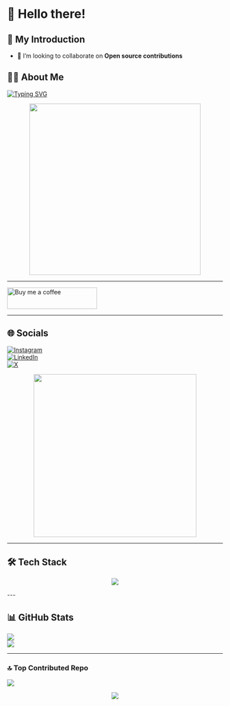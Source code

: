 # 👋 Hello there!

## 🧠 My Introduction

- 👯 I’m looking to collaborate on **Open source contributions**

## 🙏🏾 About Me

[![Typing SVG](https://readme-typing-svg.demolab.com?font=Fira+Code&pause=1000&color=22C55E&width=435&lines=I'm+Manu+Clarence+Dankwa!;Electrical+Engineering+Student+⚡;Aspiring+Tech+Expert+%F0%9F%92%BB;Software+Engineer+%F0%9F%A7%91%E2%80%8D%F0%9F%92%BB;AI+and+Data+Explorer+%F0%9F%94%8D)](https://git.io/typing-svg)

<div align="center">
  <img src="https://media.giphy.com/media/v1.Y2lkPTc5MGI3NjExdTFldjF2d3BpdDI1amF4ZzRoZWxsaDBxb2doZDIyNnB0YzB0bG1jMCZjdD1n/WFZvB7VIXBgiz3oDXE/giphy.gif" width="400" />
</div>

---

<a href="https://buymeacoffee.com/manuclarann">
  <img src="https://cdn.buymeacoffee.com/buttons/v2/default-green.png" width="210" height="50" alt="Buy me a coffee" />
</a>

---

## 🌐 Socials

[![Instagram](https://img.shields.io/badge/Instagram-%23E4405F.svg?logo=Instagram&logoColor=white)](https://instagram.com/_i.am.clarence_)  
[![LinkedIn](https://img.shields.io/badge/LinkedIn-%230077B5.svg?logo=linkedin&logoColor=white)](https://linkedin.com/in/clarence-dankwa-manu-73a3b9313/)  
[![X](https://img.shields.io/badge/X-black.svg?logo=X&logoColor=white)](https://x.com/thenme_clarence)

<div align="center">
  <img src="https://media.giphy.com/media/v1.Y2lkPTc5MGI3NjExazdrbDhvdGFuNjhzOWY4OTJoZ3BuZHN2YzM1dWNsdG4yemE5cW03aCZjdD1n/26tn33aiTi1jkl6H6/giphy.gif" width="380" />
</div>

---

## 🛠 Tech Stack

<p align="center">
  <img src="https://skillicons.dev/icons?i=js,ts,react,python,java,cpp,mysql,html,css,figma,vscode,github,git,linux,wordpress" />
</p>
---

## 📊 GitHub Stats

![](https://github-readme-stats.vercel.app/api?username=umclarence1&theme=vue-dark&hide_border=false&include_all_commits=false&count_private=false)  
![](https://github-readme-streak-stats.herokuapp.com/?user=umclarence1&theme=vue-dark&hide_border=false)

---

### 🔝 Top Contributed Repo

![](https://github-contributor-stats.vercel.app/api?username=umclarence1&limit=5&theme=dark&combine_all_yearly_contributions=true)

<div align="center">
  <img src="https://camo.githubusercontent.com/87fbe3abb84d5f5d6790f6ff595f7a889b3f3c0035f5beeafaef0d11042addfd/68747470733a2f2f6d656469612e74656e6f722e636f6d2f696d616765732f30333732366366393734313732343931643561333438643061633235313235622f74656e6f722e676966" />
</div>
